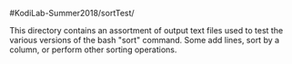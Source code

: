 #KodiLab-Summer2018/sortTest/

This directory contains an assortment of output text files used to test the various versions of the bash "sort" command. Some add lines, sort by a column, or perform other sorting operations.
